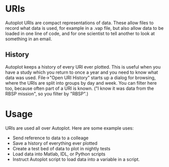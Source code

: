 # URIs
Autoplot URIs are compact representations of data.  These allow files to record what data
is used, for example in a .vap file, but also allow data to be loaded in one line
of code, and for one scientist to tell another to look at something in an email.  

## History
Autoplot keeps a history of every URI ever plotted.  This is useful when you have a study
which you return to once a year and you need to know what data was used.  File->"Open URI History"
starts up a dialog for browsing, where the URIs are split into groups by day and week.  You 
can filter here too, because often part of a URI is known.  ("I know it was data from the
RBSP mission", so you filter by "RBSP".)

# Usage 
URIs are used all over Autoplot.  Here are some example uses:

* Send reference to data to a colleage
* Save a history of everything ever plotted
* Create a test bed of data to plot in nightly tests
* Load data into Matlab, IDL, or Python scripts
* Instruct Autoplot script to load data into a variable in a script.
